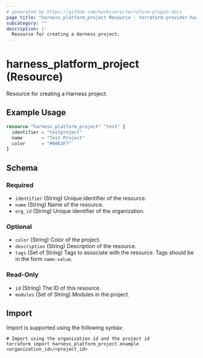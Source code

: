 ```yaml
---
# generated by https://github.com/hashicorp/terraform-plugin-docs
page_title: "harness_platform_project Resource - terraform-provider-harness"
subcategory: ""
description: |-
  Resource for creating a Harness project.
---
```


# harness_platform_project (Resource)

Resource for creating a Harness project.

## Example Usage

```terraform
resource "harness_platform_project" "test" {
  identifier = "testproject"
  name       = "Test Project"
  color      = "#0063F7"
}
```

<!-- schema generated by tfplugindocs -->
## Schema

### Required

- `identifier` (String) Unique identifier of the resource.
- `name` (String) Name of the resource.
- `org_id` (String) Unique identifier of the organization.

### Optional

- `color` (String) Color of the project.
- `description` (String) Description of the resource.
- `tags` (Set of String) Tags to associate with the resource. Tags should be in the form `name:value`.

### Read-Only

- `id` (String) The ID of this resource.
- `modules` (Set of String) Modules in the project.

## Import

Import is supported using the following syntax:

```shell
# Import using the organization id and the project id
terraform import harness_platform_project.example <organization_id>/<project_id>
```
